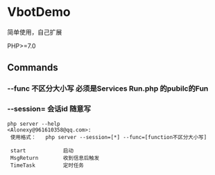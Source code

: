 # VbotDemo
简单使用，自己扩展

PHP>=7.0

## Commands
### --func 不区分大小写  必须是Services Run.php 的pubilc的Fun
### --session= 会话id 随意写
```
php server --help
<Alonexy@961610358@qq.com>:
 使用格式：	 php server --session=[*] --func=[function不区分大小写]

 start            启动
 MsgReturn        收到信息后触发
 TimeTask         定时任务

```
